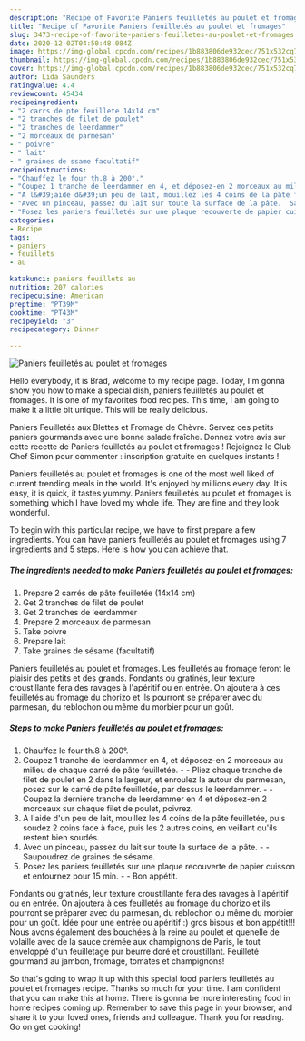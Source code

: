 ```yaml
---
description: "Recipe of Favorite Paniers feuilletés au poulet et fromages"
title: "Recipe of Favorite Paniers feuilletés au poulet et fromages"
slug: 3473-recipe-of-favorite-paniers-feuilletes-au-poulet-et-fromages
date: 2020-12-02T04:50:48.084Z
image: https://img-global.cpcdn.com/recipes/1b883806de932cec/751x532cq70/paniers-feuilletes-au-poulet-et-fromages-photo-principale-de-la-recette.jpg
thumbnail: https://img-global.cpcdn.com/recipes/1b883806de932cec/751x532cq70/paniers-feuilletes-au-poulet-et-fromages-photo-principale-de-la-recette.jpg
cover: https://img-global.cpcdn.com/recipes/1b883806de932cec/751x532cq70/paniers-feuilletes-au-poulet-et-fromages-photo-principale-de-la-recette.jpg
author: Lida Saunders
ratingvalue: 4.4
reviewcount: 45434
recipeingredient:
- "2 carrs de pte feuillete 14x14 cm"
- "2 tranches de filet de poulet"
- "2 tranches de leerdammer"
- "2 morceaux de parmesan"
- " poivre"
- " lait"
- " graines de ssame facultatif"
recipeinstructions:
- "Chauffez le four th.8 à 200°."
- "Coupez 1 tranche de leerdammer en 4, et déposez-en 2 morceaux au milieu de chaque carré de pâte feuilletée.  Pliez chaque tranche de filet de poulet en 2 dans la largeur, et enroulez la autour du parmesan, posez sur le carré de pâte feuilletée, par dessus le leerdammer.  Coupez la dernière tranche de leerdammer en 4 et déposez-en 2 morceaux sur chaque filet de poulet, poivrez."
- "A l&#39;aide d&#39;un peu de lait, mouillez les 4 coins de la pâte feuilletée, puis soudez 2 coins face à face, puis les 2 autres coins, en veillant qu&#39;ils restent bien soudés."
- "Avec un pinceau, passez du lait sur toute la surface de la pâte.  Saupoudrez de graines de sésame."
- "Posez les paniers feuilletés sur une plaque recouverte de papier cuisson et enfournez pour 15 min.  Bon appétit."
categories:
- Recipe
tags:
- paniers
- feuillets
- au

katakunci: paniers feuillets au 
nutrition: 207 calories
recipecuisine: American
preptime: "PT39M"
cooktime: "PT43M"
recipeyield: "3"
recipecategory: Dinner

---
```



![Paniers feuilletés au poulet et fromages](https://img-global.cpcdn.com/recipes/1b883806de932cec/751x532cq70/paniers-feuilletes-au-poulet-et-fromages-photo-principale-de-la-recette.jpg)

Hello everybody, it is Brad, welcome to my recipe page. Today, I'm gonna show you how to make a special dish, paniers feuilletés au poulet et fromages. It is one of my favorites food recipes. This time, I am going to make it a little bit unique. This will be really delicious.

Paniers Feuilletés aux Blettes et Fromage de Chèvre. Servez ces petits paniers gourmands avec une bonne salade fraîche. Donnez votre avis sur cette recette de Paniers feuilletés au poulet et fromages ! Rejoignez le Club Chef Simon pour commenter : inscription gratuite en quelques instants !

Paniers feuilletés au poulet et fromages is one of the most well liked of current trending meals in the world. It's enjoyed by millions every day. It is easy, it is quick, it tastes yummy. Paniers feuilletés au poulet et fromages is something which I have loved my whole life. They are fine and they look wonderful.


To begin with this particular recipe, we have to first prepare a few ingredients. You can have paniers feuilletés au poulet et fromages using 7 ingredients and 5 steps. Here is how you can achieve that.

<!--inarticleads1-->

##### The ingredients needed to make Paniers feuilletés au poulet et fromages:

1. Prepare 2 carrés de pâte feuilletée (14x14 cm)
1. Get 2 tranches de filet de poulet
1. Get 2 tranches de leerdammer
1. Prepare 2 morceaux de parmesan
1. Take  poivre
1. Prepare  lait
1. Take  graines de sésame (facultatif)


Paniers feuilletés au poulet et fromages. Les feuilletés au fromage feront le plaisir des petits et des grands. Fondants ou gratinés, leur texture croustillante fera des ravages à l&#39;apéritif ou en entrée. On ajoutera à ces feuilletés au fromage du chorizo et ils pourront se préparer avec du parmesan, du reblochon ou même du morbier pour un goût. 

<!--inarticleads2-->

##### Steps to make Paniers feuilletés au poulet et fromages:

1. Chauffez le four th.8 à 200°.
1. Coupez 1 tranche de leerdammer en 4, et déposez-en 2 morceaux au milieu de chaque carré de pâte feuilletée. -  - Pliez chaque tranche de filet de poulet en 2 dans la largeur, et enroulez la autour du parmesan, posez sur le carré de pâte feuilletée, par dessus le leerdammer. -  - Coupez la dernière tranche de leerdammer en 4 et déposez-en 2 morceaux sur chaque filet de poulet, poivrez.
1. A l&#39;aide d&#39;un peu de lait, mouillez les 4 coins de la pâte feuilletée, puis soudez 2 coins face à face, puis les 2 autres coins, en veillant qu&#39;ils restent bien soudés.
1. Avec un pinceau, passez du lait sur toute la surface de la pâte. -  - Saupoudrez de graines de sésame.
1. Posez les paniers feuilletés sur une plaque recouverte de papier cuisson et enfournez pour 15 min. -  - Bon appétit.


Fondants ou gratinés, leur texture croustillante fera des ravages à l&#39;apéritif ou en entrée. On ajoutera à ces feuilletés au fromage du chorizo et ils pourront se préparer avec du parmesan, du reblochon ou même du morbier pour un goût. Idée pour une entrée ou apéritif :) gros bisous et bon appétit!!! Nous avons également des bouchées à la reine au poulet et quenelle de volaille avec de la sauce crémée aux champignons de Paris, le tout enveloppé d&#39;un feuilletage pur beurre doré et croustillant. Feuilleté gourmand au jambon, fromage, tomates et champignons! 

So that's going to wrap it up with this special food paniers feuilletés au poulet et fromages recipe. Thanks so much for your time. I am confident that you can make this at home. There is gonna be more interesting food in home recipes coming up. Remember to save this page in your browser, and share it to your loved ones, friends and colleague. Thank you for reading. Go on get cooking!
